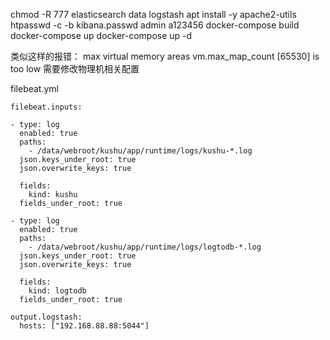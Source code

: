 chmod -R 777 elasticsearch data logstash
apt install -y apache2-utils
htpasswd -c -b kibana.passwd admin a123456
docker-compose build
docker-compose up
docker-compose up -d


类似这样的报错：
max virtual memory areas vm.max_map_count [65530] is too low
需要修改物理机相关配置



filebeat.yml

```
filebeat.inputs:

- type: log
  enabled: true
  paths:
    - /data/webroot/kushu/app/runtime/logs/kushu-*.log
  json.keys_under_root: true
  json.overwrite_keys: true

  fields:
    kind: kushu
  fields_under_root: true

- type: log
  enabled: true
  paths:
    - /data/webroot/kushu/app/runtime/logs/logtodb-*.log
  json.keys_under_root: true
  json.overwrite_keys: true

  fields:
    kind: logtodb
  fields_under_root: true

output.logstash:
  hosts: ["192.168.88.88:5044"]
```